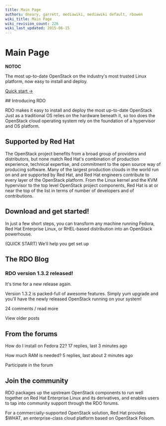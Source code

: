 ```yaml
---
title: Main Page
authors: dneary, garrett, mediawiki, mediawiki default, rbowen
wiki_title: Main Page
wiki_revision_count: 226
wiki_last_updated: 2015-06-15
---
```


# Main Page

__NOTOC__

<div class="hero-unit row">
<div class="span4 intro-stack">
</div>
<div class="span6">
The most up-to-date OpenStack on the
 industry's most trusted Linux platform,
 now easy to install and deploy.

<span class="btn">[Quick start →](quickstart)</span>

</div>
</div>
<div class="row">
<div class="span7 offset4 pad-sides begin-content">
## Introducing RDO

RDO makes it easy to install and deploy the most up-to-date OpenStack Just as a traditional OS relies on the hardware beneath it, so too does the OpenStack cloud operating system rely on the foundation of a hypervisor and OS platform.

## Supported by Red Hat

The OpenStack project benefits from a broad group of providers and distributors, but none match Red Hat's combination of production experience, technical expertise, and commitment to the open source way of producing software. Many of the largest production clouds in the world run on and are supported by Red Hat, and Red Hat engineers contribute to every layer of the OpenStack platform. From the Linux kernel and the KVM hypervisor to the top level OpenStack project components, Red Hat is at or near the top of the list in terms of number of developers and of contributions.

## Download and get started!

In just a few short steps, you can transform any machine running Fedora, Red Hat Enterprise Linux, or RHEL-based distribution into an OpenStack powerhouse.

(QUICK START) We'll help you get set up

## The RDO Blog

### RDO version 1.3.2 released!

It's time for a new release again.

Version 1.3.2 is packed-full of awesome features. Simply yum upgrade and you'll have the newly released OpenStack running on your system!

24 comments / read more

View older posts

## From the forums

How do I install on Fedora 22? 17 replies, last 3 minutes ago

How much RAM is needed? 5 replies, last about 2 minutes ago

Participate in the forum

## Join the community

RDO packages up the upstream OpenStack components to run well together on Red Hat Enterprise Linux and its derivatives, and enables users to tap into community support through the RDO forums.

For a commercially-supported OpenStack solution, Red Hat provides $WHAT, an enterprise-class cloud platform based on OpenStack Folsom.

</div>
